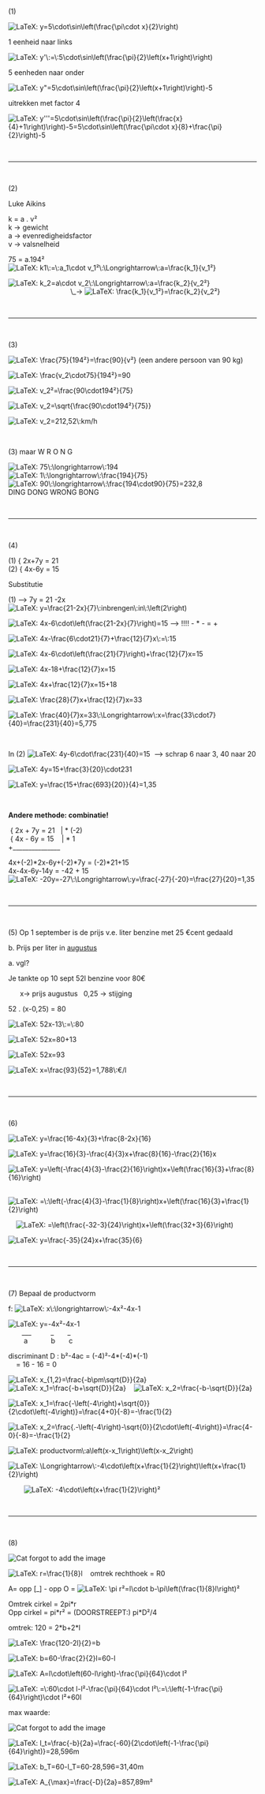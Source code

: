 <p>(1)</p>
<p><img class="equation_image" title="y=5\cdot\sin\left(\frac{\pi\cdot x}{2}\right)" src="https://canvas.kdg.be/equation_images/y%253D5%255Ccdot%255Csin%255Cleft(%255Cfrac%257B%255Cpi%255Ccdot%2520x%257D%257B2%257D%255Cright)" alt="LaTeX: y=5\cdot\sin\left(\frac{\pi\cdot x}{2}\right)" data-equation-content="y=5\cdot\sin\left(\frac{\pi\cdot x}{2}\right)" /></p>
<p>1 eenheid naar links</p>
<p><img class="equation_image" title="y'\:=\:5\cdot\sin\left(\frac{\pi}{2}\left(x+1\right)\right)" src="https://canvas.kdg.be/equation_images/y'%255C%253A%253D%255C%253A5%255Ccdot%255Csin%255Cleft(%255Cfrac%257B%255Cpi%257D%257B2%257D%255Cleft(x%252B1%255Cright)%255Cright)" alt="LaTeX: y'\:=\:5\cdot\sin\left(\frac{\pi}{2}\left(x+1\right)\right)" data-equation-content="y'\:=\:5\cdot\sin\left(\frac{\pi}{2}\left(x+1\right)\right)" /></p>
<p>5 eenheden naar onder</p>
<p><img class="equation_image" title="y&quot;=5\cdot\sin\left(\frac{\pi}{2}\left(x+1\right)\right)-5" src="https://canvas.kdg.be/equation_images/y%2522%253D5%255Ccdot%255Csin%255Cleft(%255Cfrac%257B%255Cpi%257D%257B2%257D%255Cleft(x%252B1%255Cright)%255Cright)-5" alt="LaTeX: y&quot;=5\cdot\sin\left(\frac{\pi}{2}\left(x+1\right)\right)-5" data-equation-content="y&quot;=5\cdot\sin\left(\frac{\pi}{2}\left(x+1\right)\right)-5" /></p>
<p>uitrekken met factor 4</p>
<p><img class="equation_image" title="y'''=5\cdot\sin\left(\frac{\pi}{2}\left(\frac{x}{4}+1\right)\right)-5=5\cdot\sin\left(\frac{\pi\cdot x}{8}+\frac{\pi}{2}\right)-5" src="https://canvas.kdg.be/equation_images/y'''%253D5%255Ccdot%255Csin%255Cleft(%255Cfrac%257B%255Cpi%257D%257B2%257D%255Cleft(%255Cfrac%257Bx%257D%257B4%257D%252B1%255Cright)%255Cright)-5%253D5%255Ccdot%255Csin%255Cleft(%255Cfrac%257B%255Cpi%255Ccdot%2520x%257D%257B8%257D%252B%255Cfrac%257B%255Cpi%257D%257B2%257D%255Cright)-5" alt="LaTeX: y'''=5\cdot\sin\left(\frac{\pi}{2}\left(\frac{x}{4}+1\right)\right)-5=5\cdot\sin\left(\frac{\pi\cdot x}{8}+\frac{\pi}{2}\right)-5" data-equation-content="y'''=5\cdot\sin\left(\frac{\pi}{2}\left(\frac{x}{4}+1\right)\right)-5=5\cdot\sin\left(\frac{\pi\cdot x}{8}+\frac{\pi}{2}\right)-5" /></p>
<p>&nbsp;</p>
<hr />
<p>&nbsp;</p>
<p>(2)</p>
<p>Luke Aikins</p>
<p>k = a . v&sup2;<br />k -&gt; gewicht<br />a -&gt; evenredigheidsfactor<br />v -&gt; valsnelheid</p>
<p>75 = a.194&sup2;<br /><img class="equation_image" title="k1\:=\:a_1\cdot v_1&sup2;\:\Longrightarrow\:a=\frac{k_1}{v_1&sup2;}" src="https://canvas.kdg.be/equation_images/k1%255C%253A%253D%255C%253Aa_1%255Ccdot%2520v_1%25C2%25B2%255C%253A%255CLongrightarrow%255C%253Aa%253D%255Cfrac%257Bk_1%257D%257Bv_1%25C2%25B2%257D" alt="LaTeX: k1\:=\:a_1\cdot v_1&sup2;\:\Longrightarrow\:a=\frac{k_1}{v_1&sup2;}" data-equation-content="k1\:=\:a_1\cdot v_1&sup2;\:\Longrightarrow\:a=\frac{k_1}{v_1&sup2;}" /></p>
<p><img class="equation_image" title="k_2=a\cdot v_2\:\Longrightarrow\:a=\frac{k_2}{v_2&sup2;}" src="https://canvas.kdg.be/equation_images/k_2%253Da%255Ccdot%2520v_2%255C%253A%255CLongrightarrow%255C%253Aa%253D%255Cfrac%257Bk_2%257D%257Bv_2%25C2%25B2%257D" alt="LaTeX: k_2=a\cdot v_2\:\Longrightarrow\:a=\frac{k_2}{v_2&sup2;}" data-equation-content="k_2=a\cdot v_2\:\Longrightarrow\:a=\frac{k_2}{v_2&sup2;}" /><br />&nbsp;&nbsp;&nbsp;&nbsp;&nbsp;&nbsp;&nbsp;&nbsp;&nbsp;&nbsp;&nbsp;&nbsp;&nbsp;&nbsp;&nbsp;&nbsp;&nbsp;&nbsp;&nbsp;&nbsp;&nbsp;&nbsp;&nbsp;&nbsp;&nbsp;&nbsp;&nbsp;&nbsp;&nbsp;&nbsp;&nbsp; \_-&gt; <img class="equation_image" title="\frac{k_1}{v_1&sup2;}=\frac{k_2}{v_2&sup2;}" src="https://canvas.kdg.be/equation_images/%255Cfrac%257Bk_1%257D%257Bv_1%25C2%25B2%257D%253D%255Cfrac%257Bk_2%257D%257Bv_2%25C2%25B2%257D" alt="LaTeX: \frac{k_1}{v_1&sup2;}=\frac{k_2}{v_2&sup2;}" data-equation-content="\frac{k_1}{v_1&sup2;}=\frac{k_2}{v_2&sup2;}" /></p>
<p>&nbsp;</p>
<hr />
<p>&nbsp;</p>
<p>(3)</p>
<p><img class="equation_image" title="\frac{75}{194&sup2;}=\frac{90}{v&sup2;}" src="https://canvas.kdg.be/equation_images/%255Cfrac%257B75%257D%257B194%25C2%25B2%257D%253D%255Cfrac%257B90%257D%257Bv%25C2%25B2%257D" alt="LaTeX: \frac{75}{194&sup2;}=\frac{90}{v&sup2;}" data-equation-content="\frac{75}{194&sup2;}=\frac{90}{v&sup2;}" /> (een andere persoon van 90 kg)</p>
<p><img class="equation_image" title="\frac{v_2\cdot75}{194&sup2;}=90" src="https://canvas.kdg.be/equation_images/%255Cfrac%257Bv_2%255Ccdot75%257D%257B194%25C2%25B2%257D%253D90" alt="LaTeX: \frac{v_2\cdot75}{194&sup2;}=90" data-equation-content="\frac{v_2\cdot75}{194&sup2;}=90" /></p>
<p><img class="equation_image" title="v_2&sup2;=\frac{90\cdot194&sup2;}{75}" src="https://canvas.kdg.be/equation_images/v_2%25C2%25B2%253D%255Cfrac%257B90%255Ccdot194%25C2%25B2%257D%257B75%257D" alt="LaTeX: v_2&sup2;=\frac{90\cdot194&sup2;}{75}" data-equation-content="v_2&sup2;=\frac{90\cdot194&sup2;}{75}" /></p>
<p><img class="equation_image" title="v_2=\sqrt{\frac{90\cdot194&sup2;}{75}}" src="https://canvas.kdg.be/equation_images/v_2%253D%255Csqrt%257B%255Cfrac%257B90%255Ccdot194%25C2%25B2%257D%257B75%257D%257D" alt="LaTeX: v_2=\sqrt{\frac{90\cdot194&sup2;}{75}}" data-equation-content="v_2=\sqrt{\frac{90\cdot194&sup2;}{75}}" /></p>
<p><img class="equation_image" title="v_2=212,52\:km/h" src="https://canvas.kdg.be/equation_images/v_2%253D212%252C52%255C%253Akm%252Fh" alt="LaTeX: v_2=212,52\:km/h" data-equation-content="v_2=212,52\:km/h" /></p>
<p>&nbsp;</p>
<p>(3) maar W R O N G</p>
<p><img class="equation_image" title="75\:\longrightarrow\:194" src="https://canvas.kdg.be/equation_images/75%255C%253A%255Clongrightarrow%255C%253A194" alt="LaTeX: 75\:\longrightarrow\:194" data-equation-content="75\:\longrightarrow\:194" /><br /><img class="equation_image" title="1\:\longrightarrow\:\frac{194}{75}" src="https://canvas.kdg.be/equation_images/1%255C%253A%255Clongrightarrow%255C%253A%255Cfrac%257B194%257D%257B75%257D" alt="LaTeX: 1\:\longrightarrow\:\frac{194}{75}" data-equation-content="1\:\longrightarrow\:\frac{194}{75}" /><br /><img class="equation_image" title="90\:\longrightarrow\:\frac{194\cdot90}{75}=232,8" src="https://canvas.kdg.be/equation_images/90%255C%253A%255Clongrightarrow%255C%253A%255Cfrac%257B194%255Ccdot90%257D%257B75%257D%253D232%252C8" alt="LaTeX: 90\:\longrightarrow\:\frac{194\cdot90}{75}=232,8" data-equation-content="90\:\longrightarrow\:\frac{194\cdot90}{75}=232,8" /><br />DING DONG WRONG BONG</p>
<p>&nbsp;</p>
<hr />
<p>&nbsp;</p>
<p>(4)</p>
<p>(1) { 2x+7y = 21<br />(2) { 4x-6y = 15</p>
<p>Substitutie</p>
<p>(1) --&gt; 7y = 21 -2x<br /><img class="equation_image" title="y=\frac{21-2x}{7}\:inbrengen\:in\:\left(2\right)" src="https://canvas.kdg.be/equation_images/y%253D%255Cfrac%257B21-2x%257D%257B7%257D%255C%253Ainbrengen%255C%253Ain%255C%253A%255Cleft(2%255Cright)" alt="LaTeX: y=\frac{21-2x}{7}\:inbrengen\:in\:\left(2\right)" data-equation-content="y=\frac{21-2x}{7}\:inbrengen\:in\:\left(2\right)" /></p>
<p><img class="equation_image" title="4x-6\cdot\left(\frac{21-2x}{7}\right)=15" src="https://canvas.kdg.be/equation_images/4x-6%255Ccdot%255Cleft(%255Cfrac%257B21-2x%257D%257B7%257D%255Cright)%253D15" alt="LaTeX: 4x-6\cdot\left(\frac{21-2x}{7}\right)=15" data-equation-content="4x-6\cdot\left(\frac{21-2x}{7}\right)=15" /> --&gt; !!!! - * - = +</p>
<p><img class="equation_image" title="4x-\frac{6\cdot21}{7}+\frac{12}{7}x\:=\:15" src="https://canvas.kdg.be/equation_images/4x-%255Cfrac%257B6%255Ccdot21%257D%257B7%257D%252B%255Cfrac%257B12%257D%257B7%257Dx%255C%253A%253D%255C%253A15" alt="LaTeX: 4x-\frac{6\cdot21}{7}+\frac{12}{7}x\:=\:15" data-equation-content="4x-\frac{6\cdot21}{7}+\frac{12}{7}x\:=\:15" /></p>
<p><img class="equation_image" title="4x-6\cdot\left(\frac{21}{7}\right)+\frac{12}{7}x=15" src="https://canvas.kdg.be/equation_images/4x-6%255Ccdot%255Cleft(%255Cfrac%257B21%257D%257B7%257D%255Cright)%252B%255Cfrac%257B12%257D%257B7%257Dx%253D15" alt="LaTeX: 4x-6\cdot\left(\frac{21}{7}\right)+\frac{12}{7}x=15" data-equation-content="4x-6\cdot\left(\frac{21}{7}\right)+\frac{12}{7}x=15" /></p>
<p><img class="equation_image" title="4x-18+\frac{12}{7}x=15" src="https://canvas.kdg.be/equation_images/4x-18%252B%255Cfrac%257B12%257D%257B7%257Dx%253D15" alt="LaTeX: 4x-18+\frac{12}{7}x=15" data-equation-content="4x-18+\frac{12}{7}x=15" /></p>
<p><img class="equation_image" title="4x+\frac{12}{7}x=15+18" src="https://canvas.kdg.be/equation_images/4x%252B%255Cfrac%257B12%257D%257B7%257Dx%253D15%252B18" alt="LaTeX: 4x+\frac{12}{7}x=15+18" data-equation-content="4x+\frac{12}{7}x=15+18" /></p>
<p><img class="equation_image" title="\frac{28}{7}x+\frac{12}{7}x=33" src="https://canvas.kdg.be/equation_images/%255Cfrac%257B28%257D%257B7%257Dx%252B%255Cfrac%257B12%257D%257B7%257Dx%253D33" alt="LaTeX: \frac{28}{7}x+\frac{12}{7}x=33" data-equation-content="\frac{28}{7}x+\frac{12}{7}x=33" /></p>
<p><img class="equation_image" title="\frac{40}{7}x=33\:\Longrightarrow\:x=\frac{33\cdot7}{40}=\frac{231}{40}=5,775" src="https://canvas.kdg.be/equation_images/%255Cfrac%257B40%257D%257B7%257Dx%253D33%255C%253A%255CLongrightarrow%255C%253Ax%253D%255Cfrac%257B33%255Ccdot7%257D%257B40%257D%253D%255Cfrac%257B231%257D%257B40%257D%253D5%252C775" alt="LaTeX: \frac{40}{7}x=33\:\Longrightarrow\:x=\frac{33\cdot7}{40}=\frac{231}{40}=5,775" data-equation-content="\frac{40}{7}x=33\:\Longrightarrow\:x=\frac{33\cdot7}{40}=\frac{231}{40}=5,775" /></p>
<p>&nbsp;</p>
<p>In (2) <img class="equation_image" title="4y-6\cdot\frac{231}{40}=15" src="https://canvas.kdg.be/equation_images/4y-6%255Ccdot%255Cfrac%257B231%257D%257B40%257D%253D15" alt="LaTeX: 4y-6\cdot\frac{231}{40}=15" data-equation-content="4y-6\cdot\frac{231}{40}=15" /> &nbsp;--&gt; schrap 6 naar 3, 40 naar 20</p>
<p><img class="equation_image" title="4y=15+\frac{3}{20}\cdot231" src="https://canvas.kdg.be/equation_images/4y%253D15%252B%255Cfrac%257B3%257D%257B20%257D%255Ccdot231" alt="LaTeX: 4y=15+\frac{3}{20}\cdot231" data-equation-content="4y=15+\frac{3}{20}\cdot231" /></p>
<p><img class="equation_image" title="y=\frac{15+\frac{693}{20}}{4}=1,35" src="https://canvas.kdg.be/equation_images/y%253D%255Cfrac%257B15%252B%255Cfrac%257B693%257D%257B20%257D%257D%257B4%257D%253D1%252C35" alt="LaTeX: y=\frac{15+\frac{693}{20}}{4}=1,35" data-equation-content="y=\frac{15+\frac{693}{20}}{4}=1,35" /></p>
<p>&nbsp;</p>
<p><strong>Andere methode: combinatie!</strong></p>
<p>&nbsp;{ 2x + 7y = 21&nbsp;&nbsp; | * (-2)<br />&nbsp;{ 4x - 6y = 15&nbsp;&nbsp;&nbsp; | * 1<br />+_______________</p>
<p>4x+(-2)*2x-6y+(-2)*7y = (-2)*21+15<br />4x-4x-6y-14y = -42 + 15<br /><img class="equation_image" title="-20y=-27\:\Longrightarrow\:y=\frac{-27}{-20}=\frac{27}{20}=1,35" src="https://canvas.kdg.be/equation_images/-20y%253D-27%255C%253A%255CLongrightarrow%255C%253Ay%253D%255Cfrac%257B-27%257D%257B-20%257D%253D%255Cfrac%257B27%257D%257B20%257D%253D1%252C35" alt="LaTeX: -20y=-27\:\Longrightarrow\:y=\frac{-27}{-20}=\frac{27}{20}=1,35" data-equation-content="-20y=-27\:\Longrightarrow\:y=\frac{-27}{-20}=\frac{27}{20}=1,35" /></p>
<p>&nbsp;</p>
<hr />
<p>&nbsp;</p>
<p>(5) Op 1 september is de prijs v.e. liter benzine met 25 &euro;cent gedaald</p>
<p>b. Prijs per liter in <span style="text-decoration: underline;">augustus</span></p>
<p>a. vgl?</p>
<p>Je tankte op 10 sept 52l benzine voor 80&euro;</p>
<p>&nbsp;&nbsp;&nbsp;&nbsp;&nbsp; x-&gt; prijs augustus&nbsp;&nbsp; 0,25 -&gt; stijging</p>
<p>52 . (x-0,25) = 80</p>
<p><img class="equation_image" title="52x-13\:=\:80" src="https://canvas.kdg.be/equation_images/52x-13%255C%253A%253D%255C%253A80" alt="LaTeX: 52x-13\:=\:80" data-equation-content="52x-13\:=\:80" /></p>
<p><img class="equation_image" title="52x=80+13" src="https://canvas.kdg.be/equation_images/52x%253D80%252B13" alt="LaTeX: 52x=80+13" data-equation-content="52x=80+13" /></p>
<p><img class="equation_image" title="52x=93" src="https://canvas.kdg.be/equation_images/52x%253D93" alt="LaTeX: 52x=93" data-equation-content="52x=93" /></p>
<p><img class="equation_image" title="x=\frac{93}{52}=1,788\:&euro;/l" src="https://canvas.kdg.be/equation_images/x%253D%255Cfrac%257B93%257D%257B52%257D%253D1%252C788%255C%253A%25E2%2582%25AC%252Fl" alt="LaTeX: x=\frac{93}{52}=1,788\:&euro;/l" data-equation-content="x=\frac{93}{52}=1,788\:&euro;/l" /></p>
<p>&nbsp;</p>
<hr />
<p>&nbsp;</p>
<p>(6)</p>
<p><img class="equation_image" title="y=\frac{16-4x}{3}+\frac{8-2x}{16}" src="https://canvas.kdg.be/equation_images/y%253D%255Cfrac%257B16-4x%257D%257B3%257D%252B%255Cfrac%257B8-2x%257D%257B16%257D" alt="LaTeX: y=\frac{16-4x}{3}+\frac{8-2x}{16}" data-equation-content="y=\frac{16-4x}{3}+\frac{8-2x}{16}" /></p>
<p><img class="equation_image" title="y=\frac{16}{3}-\frac{4}{3}x+\frac{8}{16}-\frac{2}{16}x" src="https://canvas.kdg.be/equation_images/y%253D%255Cfrac%257B16%257D%257B3%257D-%255Cfrac%257B4%257D%257B3%257Dx%252B%255Cfrac%257B8%257D%257B16%257D-%255Cfrac%257B2%257D%257B16%257Dx" alt="LaTeX: y=\frac{16}{3}-\frac{4}{3}x+\frac{8}{16}-\frac{2}{16}x" data-equation-content="y=\frac{16}{3}-\frac{4}{3}x+\frac{8}{16}-\frac{2}{16}x" /></p>
<p><img class="equation_image" title="y=\left(-\frac{4}{3}-\frac{2}{16}\right)x+\left(\frac{16}{3}+\frac{8}{16}\right)" src="https://canvas.kdg.be/equation_images/y%253D%255Cleft(-%255Cfrac%257B4%257D%257B3%257D-%255Cfrac%257B2%257D%257B16%257D%255Cright)x%252B%255Cleft(%255Cfrac%257B16%257D%257B3%257D%252B%255Cfrac%257B8%257D%257B16%257D%255Cright)" alt="LaTeX: y=\left(-\frac{4}{3}-\frac{2}{16}\right)x+\left(\frac{16}{3}+\frac{8}{16}\right)" data-equation-content="y=\left(-\frac{4}{3}-\frac{2}{16}\right)x+\left(\frac{16}{3}+\frac{8}{16}\right)" /></p>
<p>&nbsp;&nbsp;&nbsp; <img class="equation_image" title="=\:\left(-\frac{4}{3}-\frac{1}{8}\right)x+\left(\frac{16}{3}+\frac{1}{2}\right)" src="https://canvas.kdg.be/equation_images/%253D%255C%253A%255Cleft(-%255Cfrac%257B4%257D%257B3%257D-%255Cfrac%257B1%257D%257B8%257D%255Cright)x%252B%255Cleft(%255Cfrac%257B16%257D%257B3%257D%252B%255Cfrac%257B1%257D%257B2%257D%255Cright)" alt="LaTeX: =\:\left(-\frac{4}{3}-\frac{1}{8}\right)x+\left(\frac{16}{3}+\frac{1}{2}\right)" data-equation-content="=\:\left(-\frac{4}{3}-\frac{1}{8}\right)x+\left(\frac{16}{3}+\frac{1}{2}\right)" /></p>
<p>&nbsp; &nbsp; <img class="equation_image" title="=\left(\frac{-32-3}{24}\right)x+\left(\frac{32+3}{6}\right)" src="https://canvas.kdg.be/equation_images/%253D%255Cleft(%255Cfrac%257B-32-3%257D%257B24%257D%255Cright)x%252B%255Cleft(%255Cfrac%257B32%252B3%257D%257B6%257D%255Cright)" alt="LaTeX: =\left(\frac{-32-3}{24}\right)x+\left(\frac{32+3}{6}\right)" data-equation-content="=\left(\frac{-32-3}{24}\right)x+\left(\frac{32+3}{6}\right)" /></p>
<p><img class="equation_image" title="y=\frac{-35}{24}x+\frac{35}{6}" src="https://canvas.kdg.be/equation_images/y%253D%255Cfrac%257B-35%257D%257B24%257Dx%252B%255Cfrac%257B35%257D%257B6%257D" alt="LaTeX: y=\frac{-35}{24}x+\frac{35}{6}" data-equation-content="y=\frac{-35}{24}x+\frac{35}{6}" /></p>
<p>&nbsp;</p>
<hr />
<p>&nbsp;</p>
<p>(7) Bepaal de productvorm</p>
<p>f: <img class="equation_image" title="x\:\longrightarrow\:-4x&sup2;-4x-1" src="https://canvas.kdg.be/equation_images/x%255C%253A%255Clongrightarrow%255C%253A-4x%25C2%25B2-4x-1" alt="LaTeX: x\:\longrightarrow\:-4x&sup2;-4x-1" data-equation-content="x\:\longrightarrow\:-4x&sup2;-4x-1" /></p>
<p><img class="equation_image" title="y=-4x&sup2;-4x-1" src="https://canvas.kdg.be/equation_images/y%253D-4x%25C2%25B2-4x-1" alt="LaTeX: y=-4x&sup2;-4x-1" data-equation-content="y=-4x&sup2;-4x-1" /><br />&nbsp;&nbsp;&nbsp;&nbsp;&nbsp;&nbsp; ___&nbsp;&nbsp;&nbsp;&nbsp;&nbsp;&nbsp;&nbsp;&nbsp;&nbsp; _&nbsp;&nbsp;&nbsp;&nbsp;&nbsp;&nbsp; _<br />&nbsp;&nbsp;&nbsp;&nbsp;&nbsp;&nbsp;&nbsp; a&nbsp;&nbsp;&nbsp;&nbsp;&nbsp;&nbsp;&nbsp;&nbsp;&nbsp;&nbsp;&nbsp; b&nbsp;&nbsp;&nbsp;&nbsp;&nbsp;&nbsp; c</p>
<p>discriminant D : b&sup2;-4ac = (-4)&sup2;-4*(-4)*(-1)<br />&nbsp;&nbsp;&nbsp; = 16 - 16 = 0</p>
<p><img class="equation_image" title="x_{1,2}=\frac{-b\pm\sqrt{D}}{2a}" src="https://canvas.kdg.be/equation_images/x_%257B1%252C2%257D%253D%255Cfrac%257B-b%255Cpm%255Csqrt%257BD%257D%257D%257B2a%257D" alt="LaTeX: x_{1,2}=\frac{-b\pm\sqrt{D}}{2a}" data-equation-content="x_{1,2}=\frac{-b\pm\sqrt{D}}{2a}" /> &nbsp; &nbsp;<img class="equation_image" title="x_1=\frac{-b+\sqrt{D}}{2a}" src="https://canvas.kdg.be/equation_images/x_1%253D%255Cfrac%257B-b%252B%255Csqrt%257BD%257D%257D%257B2a%257D" alt="LaTeX: x_1=\frac{-b+\sqrt{D}}{2a}" data-equation-content="x_1=\frac{-b+\sqrt{D}}{2a}" /> &nbsp; &nbsp;<img class="equation_image" title="x_2=\frac{-b-\sqrt{D}}{2a}" src="https://canvas.kdg.be/equation_images/x_2%253D%255Cfrac%257B-b-%255Csqrt%257BD%257D%257D%257B2a%257D" alt="LaTeX: x_2=\frac{-b-\sqrt{D}}{2a}" data-equation-content="x_2=\frac{-b-\sqrt{D}}{2a}" /></p>
<p><img class="equation_image" title="x_1=\frac{-\left(-4\right)+\sqrt{0}}{2\cdot\left(-4\right)}=\frac{4+0}{-8}=-\frac{1}{2}" src="https://canvas.kdg.be/equation_images/x_1%253D%255Cfrac%257B-%255Cleft(-4%255Cright)%252B%255Csqrt%257B0%257D%257D%257B2%255Ccdot%255Cleft(-4%255Cright)%257D%253D%255Cfrac%257B4%252B0%257D%257B-8%257D%253D-%255Cfrac%257B1%257D%257B2%257D" alt="LaTeX: x_1=\frac{-\left(-4\right)+\sqrt{0}}{2\cdot\left(-4\right)}=\frac{4+0}{-8}=-\frac{1}{2}" data-equation-content="x_1=\frac{-\left(-4\right)+\sqrt{0}}{2\cdot\left(-4\right)}=\frac{4+0}{-8}=-\frac{1}{2}" /></p>
<p><img class="equation_image" title="x_2=\frac{.-\left(-4\right)-\sqrt{0}}{2\cdot\left(-4\right)}=\frac{4-0}{-8}=-\frac{1}{2}" src="https://canvas.kdg.be/equation_images/x_2%253D%255Cfrac%257B.-%255Cleft(-4%255Cright)-%255Csqrt%257B0%257D%257D%257B2%255Ccdot%255Cleft(-4%255Cright)%257D%253D%255Cfrac%257B4-0%257D%257B-8%257D%253D-%255Cfrac%257B1%257D%257B2%257D" alt="LaTeX: x_2=\frac{.-\left(-4\right)-\sqrt{0}}{2\cdot\left(-4\right)}=\frac{4-0}{-8}=-\frac{1}{2}" data-equation-content="x_2=\frac{.-\left(-4\right)-\sqrt{0}}{2\cdot\left(-4\right)}=\frac{4-0}{-8}=-\frac{1}{2}" /></p>
<p><img class="equation_image" title="productvorm\:a\left(x-x_1\right)\left(x-x_2\right)" src="https://canvas.kdg.be/equation_images/productvorm%255C%253Aa%255Cleft(x-x_1%255Cright)%255Cleft(x-x_2%255Cright)" alt="LaTeX: productvorm\:a\left(x-x_1\right)\left(x-x_2\right)" data-equation-content="productvorm\:a\left(x-x_1\right)\left(x-x_2\right)" /></p>
<p><img class="equation_image" title="\Longrightarrow\:-4\cdot\left(x+\frac{1}{2}\right)\left(x+\frac{1}{2}\right)" src="https://canvas.kdg.be/equation_images/%255CLongrightarrow%255C%253A-4%255Ccdot%255Cleft(x%252B%255Cfrac%257B1%257D%257B2%257D%255Cright)%255Cleft(x%252B%255Cfrac%257B1%257D%257B2%257D%255Cright)" alt="LaTeX: \Longrightarrow\:-4\cdot\left(x+\frac{1}{2}\right)\left(x+\frac{1}{2}\right)" data-equation-content="\Longrightarrow\:-4\cdot\left(x+\frac{1}{2}\right)\left(x+\frac{1}{2}\right)" /></p>
<p>&nbsp; &nbsp; &nbsp; &nbsp; <img class="equation_image" title="-4\cdot\left(x+\frac{1}{2}\right)&sup2;" src="https://canvas.kdg.be/equation_images/-4%255Ccdot%255Cleft(x%252B%255Cfrac%257B1%257D%257B2%257D%255Cright)%25C2%25B2" alt="LaTeX: -4\cdot\left(x+\frac{1}{2}\right)&sup2;" data-equation-content="-4\cdot\left(x+\frac{1}{2}\right)&sup2;" /></p>
<p>&nbsp;</p>
<hr />
<p>&nbsp;</p>
<p>(8)</p>
<p><img src="../img/exam-rundown-period-1-oef-8-1.png" alt="Cat forgot to add the image" /></p>
<p><img class="equation_image" title="r=\frac{1}{8}l" src="https://canvas.kdg.be/equation_images/r%253D%255Cfrac%257B1%257D%257B8%257Dl" alt="LaTeX: r=\frac{1}{8}l" data-equation-content="r=\frac{1}{8}l" /> &nbsp;&nbsp; omtrek rechthoek = R0</p>
<p>A= opp [_] - opp O = <img class="equation_image" title="\pi r&sup2;=l\cdot b-\pi\left(\frac{1}{8}l\right)&sup2;" src="https://canvas.kdg.be/equation_images/%255Cpi%2520r%25C2%25B2%253Dl%255Ccdot%2520b-%255Cpi%255Cleft(%255Cfrac%257B1%257D%257B8%257Dl%255Cright)%25C2%25B2" alt="LaTeX: \pi r&sup2;=l\cdot b-\pi\left(\frac{1}{8}l\right)&sup2;" data-equation-content="\pi r&sup2;=l\cdot b-\pi\left(\frac{1}{8}l\right)&sup2;" /></p>
<p>Omtrek cirkel = 2pi*r<br />Opp cirkel = pi*r&sup2; = (DOORSTREEPT:) pi*D&sup2;/4</p>
<p>omtrek: 120 = 2*b+2*l</p>
<p><img class="equation_image" title="\frac{120-2l}{2}=b" src="https://canvas.kdg.be/equation_images/%255Cfrac%257B120-2l%257D%257B2%257D%253Db" alt="LaTeX: \frac{120-2l}{2}=b" data-equation-content="\frac{120-2l}{2}=b" /></p>
<p><img class="equation_image" title="b=60-\frac{2}{2}l=60-l" src="https://canvas.kdg.be/equation_images/b%253D60-%255Cfrac%257B2%257D%257B2%257Dl%253D60-l" alt="LaTeX: b=60-\frac{2}{2}l=60-l" data-equation-content="b=60-\frac{2}{2}l=60-l" /></p>
<p><img class="equation_image" title="A=l\cdot\left(60-l\right)-\frac{\pi}{64}\cdot l&sup2;" src="https://canvas.kdg.be/equation_images/A%253Dl%255Ccdot%255Cleft(60-l%255Cright)-%255Cfrac%257B%255Cpi%257D%257B64%257D%255Ccdot%2520l%25C2%25B2" alt="LaTeX: A=l\cdot\left(60-l\right)-\frac{\pi}{64}\cdot l&sup2;" data-equation-content="A=l\cdot\left(60-l\right)-\frac{\pi}{64}\cdot l&sup2;" /></p>
<p><img class="equation_image" title="=\:60\cdot l-l&sup2;-\frac{\pi}{64}\cdot l&sup2;\:=\:\left(-1-\frac{\pi}{64}\right)\cdot l&sup2;+60l" src="https://canvas.kdg.be/equation_images/%253D%255C%253A60%255Ccdot%2520l-l%25C2%25B2-%255Cfrac%257B%255Cpi%257D%257B64%257D%255Ccdot%2520l%25C2%25B2%255C%253A%253D%255C%253A%255Cleft(-1-%255Cfrac%257B%255Cpi%257D%257B64%257D%255Cright)%255Ccdot%2520l%25C2%25B2%252B60l" alt="LaTeX: =\:60\cdot l-l&sup2;-\frac{\pi}{64}\cdot l&sup2;\:=\:\left(-1-\frac{\pi}{64}\right)\cdot l&sup2;+60l" data-equation-content="=\:60\cdot l-l&sup2;-\frac{\pi}{64}\cdot l&sup2;\:=\:\left(-1-\frac{\pi}{64}\right)\cdot l&sup2;+60l" /></p>
<p>max waarde:</p>
<p><img src="../img/exam-rundown-period-1-oef-8-2.png" alt="Cat forgot to add the image" /></p>
<p><img class="equation_image" title="l_t=\frac{-b}{2a}=\frac{-60}{2\cdot\left(-1-\frac{\pi}{64}\right)}=28,596m" src="https://canvas.kdg.be/equation_images/l_t%253D%255Cfrac%257B-b%257D%257B2a%257D%253D%255Cfrac%257B-60%257D%257B2%255Ccdot%255Cleft(-1-%255Cfrac%257B%255Cpi%257D%257B64%257D%255Cright)%257D%253D28%252C596m" alt="LaTeX: l_t=\frac{-b}{2a}=\frac{-60}{2\cdot\left(-1-\frac{\pi}{64}\right)}=28,596m" data-equation-content="l_t=\frac{-b}{2a}=\frac{-60}{2\cdot\left(-1-\frac{\pi}{64}\right)}=28,596m" /></p>
<p><img class="equation_image" title="b_T=60-l_T=60-28,596=31,40m" src="https://canvas.kdg.be/equation_images/b_T%253D60-l_T%253D60-28%252C596%253D31%252C40m" alt="LaTeX: b_T=60-l_T=60-28,596=31,40m" data-equation-content="b_T=60-l_T=60-28,596=31,40m" /></p>
<p><img class="equation_image" title="A_{\max}=\frac{-D}{2a}=857,89m&sup2;" src="https://canvas.kdg.be/equation_images/A_%257B%255Cmax%257D%253D%255Cfrac%257B-D%257D%257B2a%257D%253D857%252C89m%25C2%25B2" alt="LaTeX: A_{\max}=\frac{-D}{2a}=857,89m&sup2;" data-equation-content="A_{\max}=\frac{-D}{2a}=857,89m&sup2;" /></p>
<p>&nbsp;</p>

